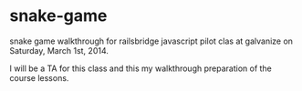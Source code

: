 snake-game
==========

snake game walkthrough for railsbridge javascript pilot clas at galvanize on Saturday, March 1st, 2014.

I will be a TA for this class and this my walkthrough preparation of the course lessons.
